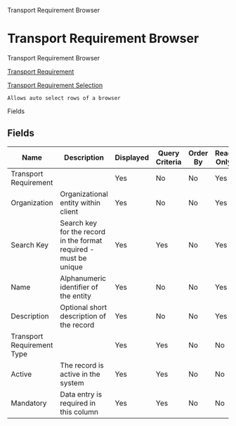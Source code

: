 
Transport Requirement Browser
# Transport Requirement Browser


Transport Requirement Browser

[Transport Requirement](../../window-transport-requirement.md)

[Transport Requirement Selection](../../process-dd_transportrequirement-selection.md)

```
Allows auto select rows of a browser
```
Fields
## Fields




Name                       | Description                                                       | Displayed | Query Criteria | Order By | Read Only | Mandatory
-------------------------- | ----------------------------------------------------------------- | --------- | -------------- | -------- | --------- | ---------
Transport Requirement      |                                                                   | Yes       | No             | No       | Yes       | No       
Organization               | Organizational entity within client                               | Yes       | No             | No       | Yes       | No       
Search Key                 | Search key for the record in the format required - must be unique | Yes       | Yes            | No       | Yes       | No       
Name                       | Alphanumeric identifier of the entity                             | Yes       | No             | No       | Yes       | No       
Description                | Optional short description of the record                          | Yes       | No             | No       | Yes       | No       
Transport Requirement Type |                                                                   | Yes       | Yes            | No       | No        | No       
Active                     | The record is active in the system                                | Yes       | Yes            | No       | No        | No       
Mandatory                  | Data entry is required in this column                             | Yes       | Yes            | No       | No        | No       
